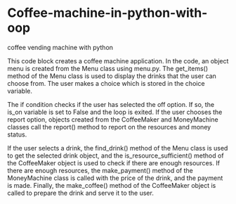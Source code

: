 # Coffee-machine-in-python-with-oop
coffee vending machine with python


This code block creates a coffee machine application. In the code, an object menu is created from the Menu class using menu.py. The get_items() method of the Menu class is used to display the drinks that the user can choose from. The user makes a choice which is stored in the choice variable.

The if condition checks if the user has selected the off option. If so, the is_on variable is set to False and the loop is exited. If the user chooses the report option, objects created from the CoffeeMaker and MoneyMachine classes call the report() method to report on the resources and money status.

If the user selects a drink, the find_drink() method of the Menu class is used to get the selected drink object, and the is_resource_sufficient() method of the CoffeeMaker object is used to check if there are enough resources. If there are enough resources, the make_payment() method of the MoneyMachine class is called with the price of the drink, and the payment is made. Finally, the make_coffee() method of the CoffeeMaker object is called to prepare the drink and serve it to the user.
